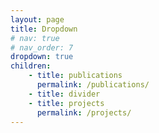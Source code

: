 ```yaml
---
layout: page
title: Dropdown
# nav: true
# nav_order: 7
dropdown: true
children: 
    - title: publications
      permalink: /publications/
    - title: divider
    - title: projects
      permalink: /projects/
---
```

